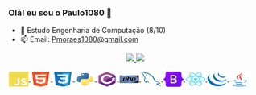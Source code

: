 ### Olá! eu sou o Paulo1080 👋
 
- 🌱 Estudo Engenharia de Computação (8/10)
- 📫 Email: Pmoraes1080@gmail.com
<div align="center">
  <a href="https://github.com/Paulo1080">
  <img height="180em" src="https://github-readme-stats.vercel.app/api?username=Paulo1080&show_icons=true&theme=dracula&include_all_commits=true&count_private=true"/>
  <img height="180em" src="https://github-readme-stats.vercel.app/api/top-langs/?username=Paulo1080&layout=compact&langs_count=7&theme=dracula"/>
</div>
<div style="display: inline_block"><br>
  <img align="center" alt="Paulo-Js" height="30" width="40" src="https://raw.githubusercontent.com/devicons/devicon/master/icons/javascript/javascript-plain.svg">
  <img align="center" alt="Paulo-HTML" height="30" width="40" src="https://raw.githubusercontent.com/devicons/devicon/master/icons/html5/html5-original.svg">
  <img align="center" alt="Paulo-CSS" height="30" width="40" src="https://raw.githubusercontent.com/devicons/devicon/master/icons/css3/css3-original.svg">
  <img align="center" alt="Paulo-Python" height="30" width="40" src="https://raw.githubusercontent.com/devicons/devicon/master/icons/python/python-original.svg">
  <img align="center" alt="Paulo-Csharp" height="30" width="40" src="https://raw.githubusercontent.com/devicons/devicon/master/icons/csharp/csharp-original.svg">
  <img align="center" alt="Paulo-Csharp" height="30" width="40" src="https://raw.githubusercontent.com/devicons/devicon/master/icons/php/php-original.svg">
  <img align="center" alt="Paulo-Csharp" height="30" width="40" src="https://raw.githubusercontent.com/devicons/devicon/master/icons/mysql/mysql-original.svg">
   <img align="center" alt="Paulo-Csharp" height="30" width="40" src="https://raw.githubusercontent.com/devicons/devicon/master/icons/bootstrap/bootstrap-original.svg">
   <img align="center" alt="Paulo-Angular" height="30" width="40"
src="https://raw.githubusercontent.com/devicons/devicon/master/icons/react/react-original.svg">
 <img align="center" alt="Paulo-Angular" height="30" width="40"
src="https://raw.githubusercontent.com/devicons/devicon/master/icons/jquery/jquery-original.svg">
  <img align="center" alt="Paulo-java" height="30" width="40"
src="https://raw.githubusercontent.com/devicons/devicon/master/icons/java/java-original.svg">


   
</div>

